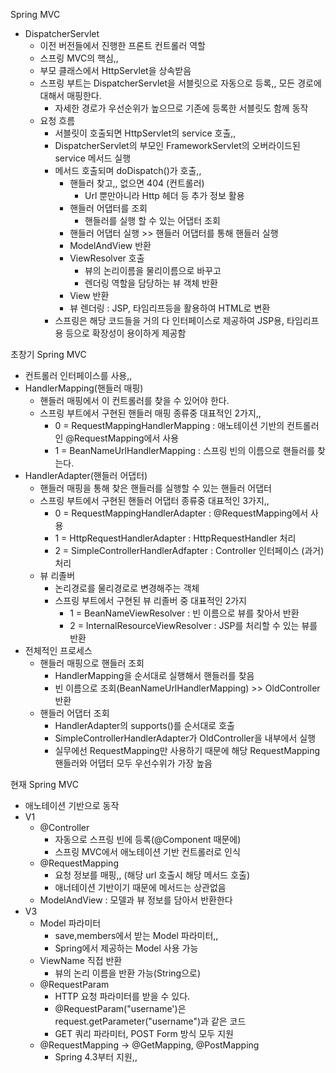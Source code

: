 Spring MVC
- DispatcherServlet
  - 이전 버전들에서 진행한 프론트 컨트롤러 역할
  - 스프링 MVC의 핵심,,
  - 부모 클래스에서 HttpServlet을 상속받음
  - 스프링 부트는 DispatcherServlet을 서블릿으로 자동으로 등록,, 모든 경로에 대해서 매핑한다.
    - 자세한 경로가 우선순위가 높으므로 기존에 등록한 서블릿도 함께 동작
  - 요청 흐름
    - 서블릿이 호출되면 HttpServlet의 service 호출,,
    - DispatcherServlet의 부모인 FrameworkServlet의 오버라이드된 service 메서드 실행
    - 메서드 호출되며 doDispatch()가 호출,,
      - 핸들러 찾고,, 없으면 404 (컨트롤러)
        - Url 뿐만아니라 Http 헤더 등 추가 정보 활용
      - 핸들러 어댑터를 조회
        - 핸들러를 실행 할 수 있는 어댑터 조회
      - 핸들러 어댑터 실행 >> 핸들러 어댑터를 통해 핸들러 실행
      - ModelAndView 반환
      - ViewResolver 호출
        - 뷰의 논리이름을 물리이름으로 바꾸고
        - 렌더링 역할을 담당하는 뷰 객체 반환
      - View 반환
      - 뷰 렌더링 : JSP, 타임리프등을 활용하여 HTML로 변환
    - 스프링은 해당 코드들을 거의 다 인터페이스로 제공하여 JSP용, 타임리프용 등으로 확장성이 용이하게 제공함
  
초창기 Spring MVC
- 컨트롤러 인터페이스를 사용,,
- HandlerMapping(핸들러 매핑) 
  - 핸들러 매핑에서 이 컨트롤러를 찾을 수 있어야 한다.
  - 스프링 부트에서 구현된 핸들러 매핑 종류중 대표적인 2가지,,
    - 0 = RequestMappingHandlerMapping : 애노테이션 기반의 컨트롤러인 @RequestMapping에서 사용
    - 1 = BeanNameUrlHandlerMapping : 스프링 빈의 이름으로 핸들러를 찾는다. 
- HandlerAdapter(핸들러 어댑터)
  - 핸들러 매핑을 통해 찾은 핸들러를 실행할 수 있는 핸들러 어댑터
  - 스프링 부트에서 구현된 핸들러 어댑터 종류중 대표적인 3가지,,
    - 0 = RequestMappingHandlerAdapter : @RequestMapping에서 사용
    - 1 = HttpRequestHandlerAdapter : HttpRequestHandler 처리
    - 2 = SimpleControllerHandlerAdfapter : Controller 인터페이스 (과거) 처리
  - 뷰 리졸버
    - 논리경로를 물리경로로 변경해주는 객체
    - 스프링 부트에서 구현된 뷰 리졸버 중 대표적인 2가지
      - 1 = BeanNameViewResolver : 빈 이름으로 뷰를 찾아서 반환
      - 2 = InternalResourceViewResolver : JSP를 처리할 수 있는 뷰를 반환
- 전체적인 프로세스
  - 핸들러 매핑으로 핸들러 조회
    - HandlerMapping을 순서대로 실행해서 핸들러를 찾음 
    - 빈 이름으로 조회(BeanNameUrlHandlerMapping) >> OldController 반환
  - 핸들러 어댑터 조회
    - HandlerAdapter의 supports()를 순서대로 호출
    - SimpleControllerHandlerAdapter가 OldController을 내부에서 실행
    - 실무에선 RequestMapping만 사용하기 때문에 해당 RequestMapping 핸들러와 어댑터 모두 우선수위가 가장 높음

현재 Spring MVC
- 애노테이션 기반으로 동작
- V1
  - @Controller
    - 자동으로 스프링 빈에 등록(@Component 때문에)
    - 스프링 MVC에서 애노테이션 기반 컨트롤러로 인식
  - @RequestMapping
    - 요청 정보를 매핑,, (해당 url 호출시 해당 메서드 호출)
    - 애너테이션 기반이기 때문에 메서드는 상관없음
  - ModelAndView : 모델과 뷰 정보를 담아서 반환한다
- V3
  - Model 파라미터
    - save,members에서 받는 Model 파라미터,, 
    - Spring에서 제공하는 Model 사용 가능
  - ViewName 직접 반환
    - 뷰의 논리 이름을 반환 가능(String으로)
  - @RequestParam
    - HTTP 요청 파라미터를 받을 수 있다.
    - @RequestParam("username')은 request.getParameter("username")과 같은 코드
    - GET 쿼리 파라미터, POST Form 방식 모두 지원
  - @RequestMapping -> @GetMapping, @PostMapping
    - Spring 4.3부터 지원,,